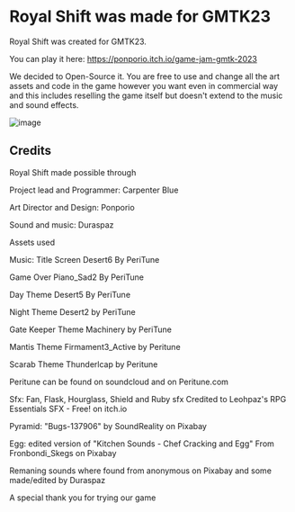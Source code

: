 # Royal Shift was made for GMTK23

Royal Shift was created for GMTK23.

You can play it here: https://ponporio.itch.io/game-jam-gmtk-2023

We decided to Open-Source it.
You are free to use and change all the art assets and code in the game however you want even in commercial way and this includes reselling the game itself but doesn't extend to the music and sound effects.

![image](https://github.com/CarpenterBlue/Royal-Shift/assets/114881518/7ba78034-a238-47b9-b959-ca28d53cfa01)


## Credits
 
Royal Shift
made possible through

Project lead and Programmer:
Carpenter Blue

Art Director and Design:
Ponporio

Sound and music:
Duraspaz


Assets used

Music:
Title Screen
Desert6 By PeriTune

Game Over
Piano_Sad2 By PeriTune

Day Theme
Desert5 By PeriTune

Night Theme
Desert2 by PeriTune

Gate Keeper Theme
Machinery by PeriTune

Mantis Theme
Firmament3_Active by Peritune

Scarab Theme
Thunderlcap by Peritune

Peritune can be found on soundcloud and on Peritune.com

Sfx:
Fan, Flask, Hourglass, Shield and Ruby sfx 
Credited to Leohpaz's RPG Essentials SFX - Free! on itch.io

Pyramid: "Bugs-137906" by SoundReality on Pixabay

Egg: edited version of "Kitchen Sounds - Chef Cracking and Egg" From Fronbondi_Skegs on Pixabay

Remaning sounds where found from anonymous on Pixabay and some made/edited by Duraspaz 


A special thank you for trying our game



